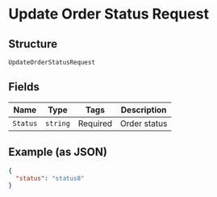 
# Update Order Status Request

## Structure

`UpdateOrderStatusRequest`

## Fields

| Name | Type | Tags | Description |
|  --- | --- | --- | --- |
| `Status` | `string` | Required | Order status |

## Example (as JSON)

```json
{
  "status": "status8"
}
```

